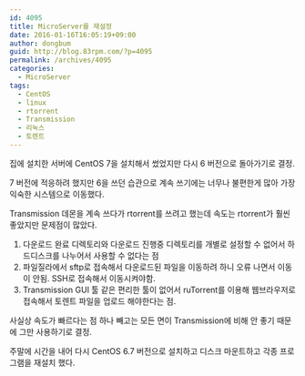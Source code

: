 ```yaml
---
id: 4095
title: MicroServer를 재설정
date: 2016-01-16T16:05:19+09:00
author: dongbum
guid: http://blog.83rpm.com/?p=4095
permalink: /archives/4095
categories:
  - MicroServer
tags:
  - CentOS
  - linux
  - rtorrent
  - Transmission
  - 리눅스
  - 토렌트
---
```

집에 설치한 서버에 CentOS 7을 설치해서 썼었지만 다시 6 버전으로 돌아가기로 결정.

7 버전에 적응하려 했지만 6을 쓰던 습관으로 계속 쓰기에는 너무나 불편한게 많아 가장 익숙한 시스템으로 이동했다.

Transmission 데몬을 계속 쓰다가 rtorrent를 쓰려고 했는데 속도는 rtorrent가 훨씬 좋았지만 문제점이 많았다.

  1. 다운로드 완료 디렉토리와 다운로드 진행중 디렉토리를 개별로 설정할 수 없어서 하드디스크를 나누어서 사용할 수 없다는 점
  2. 파일질라에서 sftp로 접속해서 다운로드된 파일을 이동하려 하니 오류 나면서 이동이 안됨. SSH로 접속해서 이동시켜야함.
  3. Transmission GUI 툴 같은 편리한 툴이 없어서 ruTorrent를 이용해 웹브라우저로 접속해서 토렌트 파일을 업로드 해야한다는 점.

사실상 속도가 빠르다는 점 하나 빼고는 모든 면이 Transmission에 비해 안 좋기 때문에 그만 사용하기로 결정.

주말에 시간을 내어 다시 CentOS 6.7 버전으로 설치하고 디스크 마운트하고 각종 프로그램을 재설치 했다.
